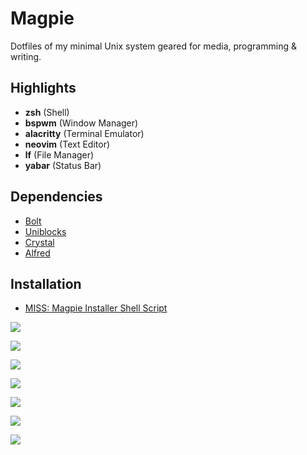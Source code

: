 # Magpie

Dotfiles of my minimal Unix system geared for media, programming & writing.

## Highlights

-  **zsh** (Shell)
-  **bspwm** (Window Manager)
-  **alacritty** (Terminal Emulator)
-  **neovim** (Text Editor)
-  **lf** (File Manager)
-  **yabar** (Status Bar)

## Dependencies

-  [Bolt](https://github.com/salman-abedin/bolt)
-  [Uniblocks](https://github.com/salman-abedin/uniblocks)
-  [Crystal](https://github.com/salman-abedin/crystal)
-  [Alfred](https://github.com/salman-abedin/alfred)

## Installation

-  [MISS: Magpie Installer Shell Script](https://github.com/salman-abedin/miss)

![](https://cloud.disroot.org/s/KC3TTZdzW4dpBBx/preview)

![](https://cloud.disroot.org/s/YHjELDteXdqYdqn/preview)

![](https://cloud.disroot.org/s/DNQmrBn5B2b56zP/preview)

![](https://cloud.disroot.org/s/QDigqQjTKe42dGa/preview)

![](https://cloud.disroot.org/s/t258xjFrkm5fF9Q/preview)

![](https://cloud.disroot.org/s/Gq69DEEcr9xJxNb/preview)

![](https://cloud.disroot.org/s/tBFxaXaL8CWqSQE/preview)
